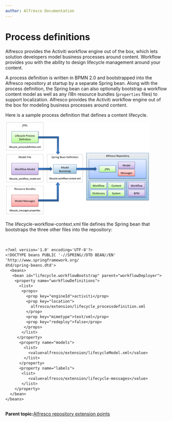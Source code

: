 ```yaml
---
author: Alfresco Documentation
---
```


# Process definitions

Alfresco provides the Activiti workflow engine out of the box, which lets solution developers model business processes around content. Workflow provides you with the ability to design lifecycle management around your content.

A process definition is written in BPMN 2.0 and bootstrapped into the Alfresco repository at startup by a separate Spring bean. Along with the process definition, the Spring bean can also optionally bootstrap a workflow content model as well as any i18n resource bundles \(`properties` files\) to support localization. Alfresco provides the Activiti workflow engine out of the box for modeling business processes around content.

Here is a sample process definition that defines a content lifecycle.

![](../images/13-4.png)

The lifecycle-workflow-context.xml file defines the Spring bean that bootstraps the three other files into the repository:

```

        
<?xml version='1.0' encoding='UTF-8'?>
<!DOCTYPE beans PUBLIC '-//SPRING//DTD BEAN//EN' 'http://www.springframework.org/
dtd/spring-beans.dtd'>
  <beans>
   <bean id="lifecycle.workflowBootstrap" parent="workflowDeployer">
    <property name="workflowDefinitions">
      <list>
       <props>
         <prop key="engineId">activiti</prop>
         <prop key="location">
           alfresco/extension/lifecycle_processdefinition.xml
         </prop>
         <prop key="mimetype">text/xml</prop>
         <prop key="redeploy">false</prop>
        </props>
       </list>
     </property>
      <property name="models">
        <list>
          <value>alfresco/extension/lifecycleModel.xml</value>
        </list>
      </property>
      <property name="labels">
       <list>
          <value>alfresco/extension/lifecycle-messages</value>
       </list>
    </property>
  </bean>
</beans>


```

**Parent topic:**[Alfresco repository extension points](../concepts/dev-repo-extension-points.md)

